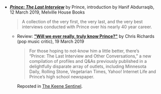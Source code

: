 

 - [***Prince: The Last Interview***](https://www.mhpbooks.com/books/prince-the-last-interview/) by Prince, introduction by Hanif Abdurraqib, 12 March 2019, Melville House Books 

    > A collection of the very first, the very last, and the very best interviews conducted with Prince over his nearly 40 year career.
    
    - Review: [**"Will we ever really, truly know Prince?"**](https://www.washingtonpost.com/entertainment/books/will-we-ever-really-truly-know-prince/2019/03/18/4ae1f464-49a0-11e9-9663-00ac73f49662_story.html) by Chris Richards (pop music critic), 19 March 2019
    
       > For those hoping to not-know him a little better, there’s “Prince: The Last Interview and Other Conversations,” a new compilation of profiles and Q&As previously published in a delightfully disparate array of outlets, including Minnesota Daily, Rolling Stone, Vegetarian Times, Yahoo! Internet Life and Prince’s high school newspaper.
       
       Reposted in [The Keene Sentinel](https://www.sentinelsource.com/will-we-ever-really-truly-know-prince/article_e533dc18-5d86-52b4-b914-73d7f7dac9b6.html).